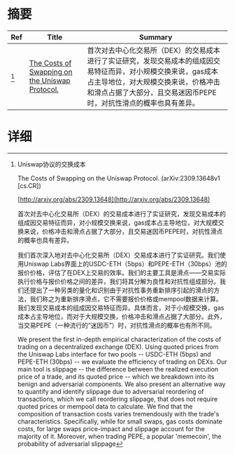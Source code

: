 # 摘要

| Ref | Title | Summary |
| --- | --- | --- |
| [^1] | [The Costs of Swapping on the Uniswap Protocol.](http://arxiv.org/abs/2309.13648) | 首次对去中心化交易所（DEX）的交易成本进行了实证研究，发现交易成本的组成因交易特征而异，对小规模交换来说，gas成本占主导地位，对大规模交换来说，价格冲击和滑点占据了大部分，且交易迷因币PEPE时，对抗性滑点的概率也具有差异。 |

# 详细

[^1]: Uniswap协议的交换成本

    The Costs of Swapping on the Uniswap Protocol. (arXiv:2309.13648v1 [cs.CR])

    [http://arxiv.org/abs/2309.13648](http://arxiv.org/abs/2309.13648)

    首次对去中心化交易所（DEX）的交易成本进行了实证研究，发现交易成本的组成因交易特征而异，对小规模交换来说，gas成本占主导地位，对大规模交换来说，价格冲击和滑点占据了大部分，且交易迷因币PEPE时，对抗性滑点的概率也具有差异。

    

    我们首次深入地对去中心化交易所（DEX）交易成本进行了实证研究。我们使用Uniswap Labs界面上的USDC-ETH（5bps）和PEPE-ETH（30bps）池的报价价格，评估了在DEX上交易的效率。我们的主要工具是滑点——交易实际执行价格与报价价格之间的差异，我们将其分解为良性和对抗性组成部分。我们还提出了一种另类的量化和识别由于对抗性事务重新排序引起的滑点的方法，我们称之为重新排序滑点，它不需要报价价格或mempool数据来计算。我们发现交易成本的组成因交易特征而异。具体而言，对于小规模交换，gas成本占主导地位，而对于大规模交换，价格冲击和滑点占据了大部分。此外，当交易PEPE（一种流行的“迷因币”）时，对抗性滑点的概率也有所不同。

    We present the first in-depth empirical characterization of the costs of trading on a decentralized exchange (DEX). Using quoted prices from the Uniswap Labs interface for two pools -- USDC-ETH (5bps) and PEPE-ETH (30bps) -- we evaluate the efficiency of trading on DEXs. Our main tool is slippage -- the difference between the realized execution price of a trade, and its quoted price -- which we breakdown into its benign and adversarial components. We also present an alternative way to quantify and identify slippage due to adversarial reordering of transactions, which we call reordering slippage, that does not require quoted prices or mempool data to calculate. We find that the composition of transaction costs varies tremendously with the trade's characteristics. Specifically, while for small swaps, gas costs dominate costs, for large swaps price-impact and slippage account for the majority of it. Moreover, when trading PEPE, a popular 'memecoin', the probability of adversarial slippage
    

